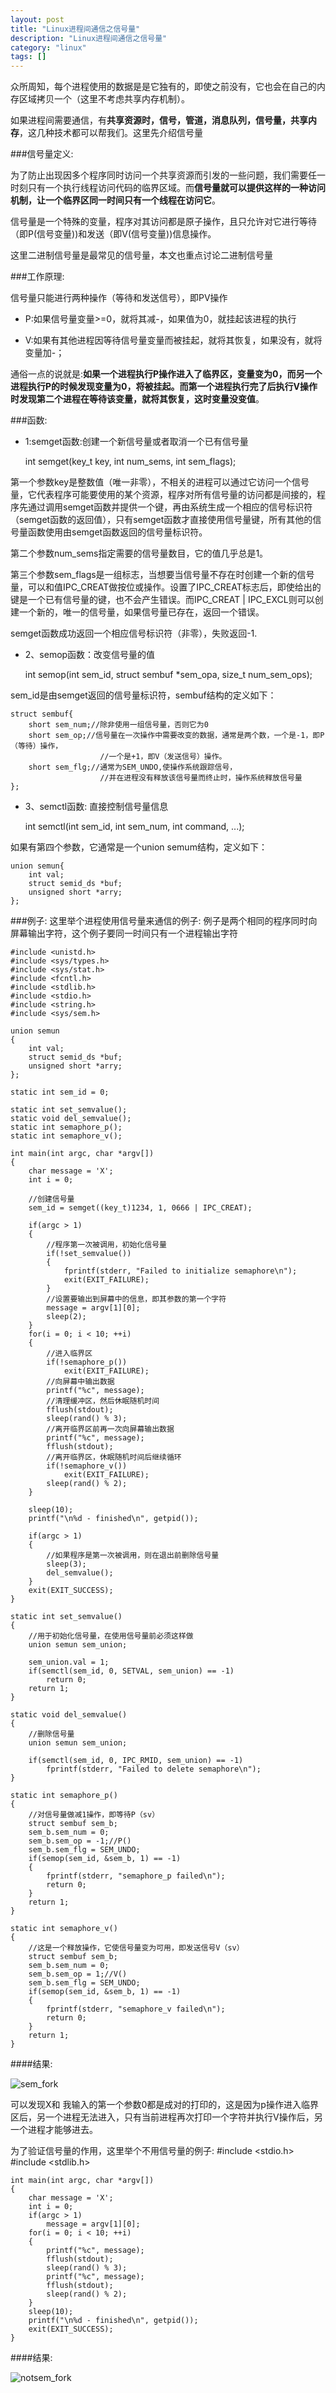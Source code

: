 ```yaml
---
layout: post
title: "Linux进程间通信之信号量"
description: "Linux进程间通信之信号量"
category: "linux"
tags: []
---
```



众所周知，每个进程使用的数据是是它独有的，即使之前没有，它也会在自己的内存区域拷贝一个（这里不考虑共享内存机制）。

如果进程间需要通信，有**共享资源时，信号，管道，消息队列，信号量，共享内存**，这几种技术都可以帮我们。这里先介绍信号量

###信号量定义:

为了防止出现因多个程序同时访问一个共享资源而引发的一些问题，我们需要任一时刻只有一个执行线程访问代码的临界区域。而**信号量就可以提供这样的一种访问机制，让一个临界区同一时间只有一个线程在访问它**。

信号量是一个特殊的变量，程序对其访问都是原子操作，且只允许对它进行等待（即P(信号变量))和发送（即V(信号变量))信息操作。

这里二进制信号量是最常见的信号量，本文也重点讨论二进制信号量

###工作原理:

信号量只能进行两种操作（等待和发送信号），即PV操作

* P:如果信号量变量>=0，就将其减-，如果值为0，就挂起该进程的执行

* V:如果有其他进程因等待信号量变量而被挂起，就将其恢复，如果没有，就将变量加-；

通俗一点的说就是:**如果一个进程执行P操作进入了临界区，变量变为0，而另一个进程执行P的时候发现变量为0，将被挂起。而第一个进程执行完了后执行V操作时发现第二个进程在等待该变量，就将其恢复，这时变量没变值**。

###函数:

* 1:semget函数:创建一个新信号量或者取消一个已有信号量

	int semget(key_t key, int num\_sems, int sem\_flags);  

第一个参数key是整数值（唯一非零），不相关的进程可以通过它访问一个信号量，它代表程序可能要使用的某个资源，程序对所有信号量的访问都是间接的，程序先通过调用semget函数并提供一个键，再由系统生成一个相应的信号标识符（semget函数的返回值），只有semget函数才直接使用信号量键，所有其他的信号量函数使用由semget函数返回的信号量标识符。

第二个参数num\_sems指定需要的信号量数目，它的值几乎总是1。


第三个参数sem\_flags是一组标志，当想要当信号量不存在时创建一个新的信号量，可以和值IPC\_CREAT做按位或操作。设置了IPC\_CREAT标志后，即使给出的键是一个已有信号量的键，也不会产生错误。而IPC\_CREAT \| IPC\_EXCL则可以创建一个新的，唯一的信号量，如果信号量已存在，返回一个错误。


semget函数成功返回一个相应信号标识符（非零），失败返回-1.

* 2、semop函数：改变信号量的值

	int semop(int sem_id, struct sembuf *sem\_opa, size_t num\_sem\_ops);

sem_id是由semget返回的信号量标识符，sembuf结构的定义如下：

	struct sembuf{
	   	short sem_num;//除非使用一组信号量，否则它为0
	    short sem_op;//信号量在一次操作中需要改变的数据，通常是两个数，一个是-1，即P（等待）操作，
	                    //一个是+1，即V（发送信号）操作。
	    short sem_flg;//通常为SEM_UNDO,使操作系统跟踪信号，
	                    //并在进程没有释放该信号量而终止时，操作系统释放信号量
	};

* 3、semctl函数: 直接控制信号量信息

	int semctl(int sem_id, int sem\_num, int command, ...); 

如果有第四个参数，它通常是一个union semum结构，定义如下：

	union semun{
	    int val;
	    struct semid_ds *buf;
	    unsigned short *arry;
	};


###例子:
这里举个进程使用信号量来通信的例子:  例子是两个相同的程序同时向屏幕输出字符，这个例子要同一时间只有一个进程输出字符

	#include <unistd.h>
	#include <sys/types.h>
	#include <sys/stat.h>
	#include <fcntl.h>
	#include <stdlib.h>
	#include <stdio.h>
	#include <string.h>
	#include <sys/sem.h>
	
	union semun
	{
		int val;
		struct semid_ds *buf;
		unsigned short *arry;
	};
	
	static int sem_id = 0;
	
	static int set_semvalue();
	static void del_semvalue();
	static int semaphore_p();
	static int semaphore_v();
	
	int main(int argc, char *argv[])
	{
		char message = 'X';
		int i = 0;
	
		//创建信号量
		sem_id = semget((key_t)1234, 1, 0666 | IPC_CREAT);
	
		if(argc > 1)
		{
			//程序第一次被调用，初始化信号量
			if(!set_semvalue())
			{
				fprintf(stderr, "Failed to initialize semaphore\n");
				exit(EXIT_FAILURE);
			}
			//设置要输出到屏幕中的信息，即其参数的第一个字符
			message = argv[1][0];
			sleep(2);
		}
		for(i = 0; i < 10; ++i)
		{
			//进入临界区
			if(!semaphore_p())
				exit(EXIT_FAILURE);
			//向屏幕中输出数据
			printf("%c", message);
			//清理缓冲区，然后休眠随机时间
			fflush(stdout);
			sleep(rand() % 3);
			//离开临界区前再一次向屏幕输出数据
			printf("%c", message);
			fflush(stdout);
			//离开临界区，休眠随机时间后继续循环
			if(!semaphore_v())
				exit(EXIT_FAILURE);
			sleep(rand() % 2);
		}
	
		sleep(10);
		printf("\n%d - finished\n", getpid());
	
		if(argc > 1)
		{
			//如果程序是第一次被调用，则在退出前删除信号量
			sleep(3);
			del_semvalue();
		}
		exit(EXIT_SUCCESS);
	}
	
	static int set_semvalue()
	{
		//用于初始化信号量，在使用信号量前必须这样做
		union semun sem_union;
	
		sem_union.val = 1;
		if(semctl(sem_id, 0, SETVAL, sem_union) == -1)
			return 0;
		return 1;
	}
	
	static void del_semvalue()
	{
		//删除信号量
		union semun sem_union;
	
		if(semctl(sem_id, 0, IPC_RMID, sem_union) == -1)
			fprintf(stderr, "Failed to delete semaphore\n");
	}
	
	static int semaphore_p()
	{
		//对信号量做减1操作，即等待P（sv）
		struct sembuf sem_b;
		sem_b.sem_num = 0;
		sem_b.sem_op = -1;//P()
		sem_b.sem_flg = SEM_UNDO;
		if(semop(sem_id, &sem_b, 1) == -1)
		{
			fprintf(stderr, "semaphore_p failed\n");
			return 0;
		}
		return 1;
	}
	
	static int semaphore_v()
	{
		//这是一个释放操作，它使信号量变为可用，即发送信号V（sv）
		struct sembuf sem_b;
		sem_b.sem_num = 0;
		sem_b.sem_op = 1;//V()
		sem_b.sem_flg = SEM_UNDO;
		if(semop(sem_id, &sem_b, 1) == -1)
		{
			fprintf(stderr, "semaphore_v failed\n");
			return 0;
		}
		return 1;
	}

####结果:

![sem_fork](/images/sem_fork.png)


可以发现X和 我输入的第一个参数0都是成对的打印的，这是因为p操作进入临界区后，另一个进程无法进入，只有当前进程再次打印一个字符并执行V操作后，另一个进程才能够进去。

为了验证信号量的作用，这里举个不用信号量的例子:
	#include <stdio.h>
	#include <stdlib.h>
	
	int main(int argc, char *argv[])
	{
		char message = 'X';
		int i = 0;	
		if(argc > 1)
			message = argv[1][0];
		for(i = 0; i < 10; ++i)
		{
			printf("%c", message);
			fflush(stdout);
			sleep(rand() % 3);
			printf("%c", message);
			fflush(stdout);
			sleep(rand() % 2);
		}
		sleep(10);
		printf("\n%d - finished\n", getpid());
		exit(EXIT_SUCCESS);
	}

####结果:

![notsem_fork](/images/notsem_fork.png)

